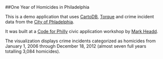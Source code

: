 ##One Year of Homicides in Philadelphia

This is a demo application that uses [CartoDB](http://cartodb.com/), [Torque](https://github.com/CartoDB/torque) and crime incident data from the [City of Phladelphia](http://opendataphilly.org/opendata/resource/215/philadelphia-police-part-one-crime-incidents/).

It was built at a [Code for Philly](http://codeforphilly.org/) civic application workshop by [Mark Headd](http://twitter.com/mheadd).

The visualization displays crime incidents categorized as homicides from January 1, 2006 through December 18, 2012 (almost seven full years totalling 3,084 homicides).